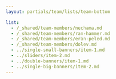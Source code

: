 ```yaml
---
layout: partials/team/lists/team-bottom

list:
  - /_shared/team-members/nechama.md
  - /_shared/team-members/ran-hammer.md
  - /_shared/team-members/eran-peled.md
  - /_shared/team-members/dolev.md
  - ../single-small-banners/item-1.md
  - ../sliders/item-2.md
  - ../double-banners/item-1.md
  - ../single-big-banners/item-2.md
---
```

